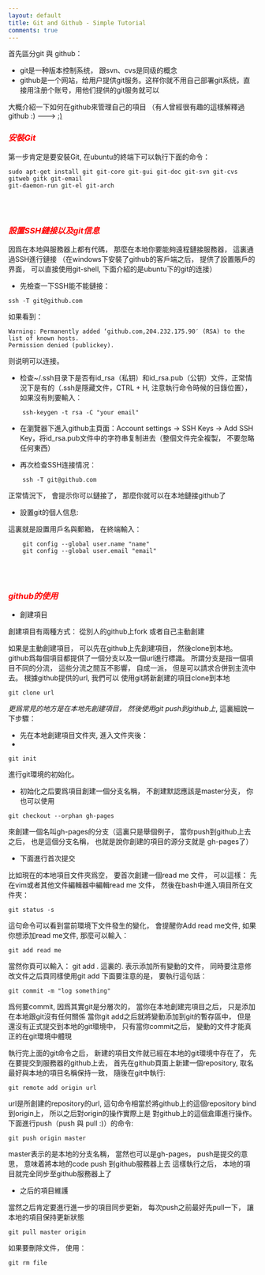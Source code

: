 ```yaml
---
layout: default
title: Git and Github - Simple Tutorial
comments: true
---
```


首先區分git 與 github：

* git是一种版本控制系统， 跟svn、cvs是同级的概念
* github是一个网站，给用户提供git服务。这样你就不用自己部署git系统，直接用注册个账号，用他们提供的git服务就可以

大概介紹一下如何在github來管理自己的項目
（有人曾經很有趣的這樣解釋過github :)  ---> [:)](http://www.zhihu.com/question/20070065)

### <font color="red"> *安裝Git* </font>

第一步肯定是要安裝Git,  在ubuntu的終端下可以執行下面的命令：

```
sudo apt-get install git git-core git-gui git-doc git-svn git-cvs gitweb gitk git-email 
git-daemon-run git-el git-arch
```

<br/><br/>
### <font color="red"> *設置SSH鏈接以及git信息* </font>

因爲在本地與服務器上都有代碼， 那麼在本地你要能夠遠程鏈接服務器， 這裏通過SSH進行鏈接
（在windows下安裝了github的客戶端之后， 提供了設置賬戶的界面， 可以直接使用git-shell, 下面介紹的是ubuntu下的git的连接）

* 先檢查一下SSH能不能鏈接：

```
ssh -T git@github.com  
```

如果看到：

```
Warning: Permanently added ‘github.com,204.232.175.90′ (RSA) to the list of known hosts.  
Permission denied (publickey).  
```
则说明可以连接。


* 检查~/.ssh目录下是否有id_rsa（私钥）和id_rsa.pub（公钥）文件，正常情況下是有的（.ssh是隱藏文件，CTRL + H,  注意執行命令時候的目錄位置）， 如果沒有則要輸入：

```
    ssh-keygen -t rsa -C "your email"  
```

* 在瀏覽器下進入github主頁面：Account settings -> SSH Keys -> Add SSH Key，将id_rsa.pub文件中的字符串复制进去（整個文件完全複製， 不要忽略任何東西）

* 再次检查SSH连接情况：

```
    ssh -T git@github.com  
```
正常情況下， 會提示你可以鏈接了， 那麼你就可以在本地鏈接github了

* 設置git的個人信息:

這裏就是設置用戶名與郵箱， 在終端輸入：

```
    git config --global user.name "name"  
    git config --global user.email "email"   
```
    
<br/> <br/>
### <font color="red"> *github的使用* </font>

* 創建項目

創建項目有兩種方式： 從別人的github上fork 或者自己主動創建

如果是主動創建項目， 可以先在github上先創建項目， 然後clone到本地。 github爲每個項目都提供了一個分支以及一個url進行標識。
所謂分支是指一個項目不同的分流， 這些分流之間互不影響， 自成一派， 但是可以請求合併到主流中去。 根據github提供的url, 我們可以
使用git將新創建的項目clone到本地

```
git clone url
```

*更爲常見的地方是在本地先創建項目， 然後使用git push到github上*, 這裏細說一下步驟：

* 先在本地創建項目文件夾, 進入文件夾後：
* 

```
git init
```
進行git環境的初始化。 


* 初始化之后要爲項目創建一個分支名稱， 不創建默認應該是master分支， 你也可以使用

```
git checkout --orphan gh-pages
```
來創建一個名叫gh-pages的分支（這裏只是舉個例子， 當你push到github上去之后， 也是這個分支名稱， 也就是說你創建的項目的源分支就是
gh-pages了）

* 下面進行首次提交

比如現在的本地項目文件夾爲空， 要首次創建一個read me 文件， 可以這樣：
先在vim或者其他文件編輯器中編輯read me 文件， 然後在bash中進入項目所在文件夾：

```
git status -s
```
這句命令可以看到當前環境下文件發生的變化， 會提醒你Add read me文件, 如果你想添加read me文件, 那麼可以輸入：

```
git add read me
```
當然你頁可以輸入： git add .   這裏的. 表示添加所有變動的文件， 同時要注意修改文件之后頁同樣使用git add
下面要注意的是， 要執行這句話：

```
git commit -m "log something"
```
爲何要commit, 因爲其實git是分層次的， 當你在本地創建完項目之后， 只是添加在本地跟git沒有任何關係
當你git add之后就將變動添加到git的暫存區中， 但是還沒有正式提交到本地的git環境中， 只有當你commit之后， 變動的文件才能真正的在git環境中體現

執行完上面的git命令之后， 新建的項目文件就已經在本地的git環境中存在了， 先在要提交到服務器的github上去， 首先在github頁面上新建一個repository, 取名最好與本地的項目名稱保持一致， 隨後在git中執行:

```
git remote add origin url
```
url是所創建的repository的url, 這句命令相當於將github上的這個repository bind到origin上， 所以之后對origin的操作實際上是
對github上的這個倉庫進行操作。 下面進行push（push 與 pull :)）的命令:

```
git push origin master
```
master表示的是本地的分支名稱， 當然也可以是gh-pages， push是提交的意思， 意味着將本地的code push 到github服務器上去
這樣執行之后， 本地的項目就完全同步至github服務器上了
<br/>

* 之后的項目維護

當然之后肯定要進行進一步的項目同步更新， 每次push之前最好先pull一下， 讓本地的項目保持更新狀態

``` 
git pull master origin
```

如果要刪除文件， 使用：

```
git rm file
```



